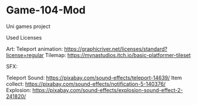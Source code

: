 # Game-104-Mod
Uni games project

Used Licenses 

Art:
Teleport animation: https://graphicriver.net/licenses/standard?license=regular
Tilemap: https://mynastudios.itch.io/basic-platformer-tileset

SFX:

Teleport Sound: https://pixabay.com/sound-effects/teleport-14639/
Item collect: https://pixabay.com/sound-effects/notification-5-140376/
Explosion: https://pixabay.com/sound-effects/explosion-sound-effect-2-241820/


